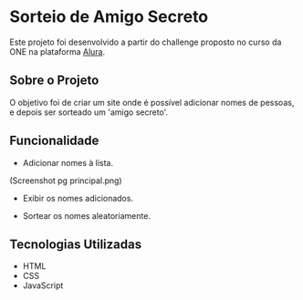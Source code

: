 # Sorteio de Amigo Secreto

Este projeto foi desenvolvido a partir do challenge proposto no curso da ONE na plataforma [Alura](https://www.alura.com.br).

## Sobre o Projeto

O objetivo foi de criar um site onde é possível adicionar nomes de pessoas, e depois ser sorteado um 'amigo secreto'.

## Funcionalidade

- Adicionar nomes à lista.

(Screenshot pg principal.png)

- Exibir os nomes adicionados.

- Sortear os nomes aleatoriamente.

## Tecnologias Utilizadas

- HTML
- CSS
- JavaScript
